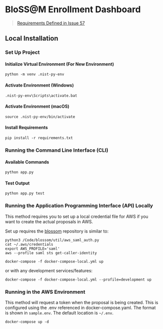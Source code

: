 # BloSS@M Enrollment Dashboard

> [Requirements Defined in Issue 57](https://github.com/usnistgov/blossom/issues/57)

## Local Installation

### Set Up Project

#### Initialize Virtual Environment (For New Environment)

```
python -m venv .nist-py-env
```

#### Activate Environment (Windows)

```
.nist-py-env\Scripts\activate.bat
```

#### Activate Environment (macOS)

```
source .nist-py-env/bin/activate
```

#### Install Requirements

```
pip install -r requirements.txt
```

### Running the Command Line Interface (CLI)

#### Available Commands

```
python app.py
```

#### Test Output

```
python app.py test
```

### Running the Application Programming Interface (API) Locally

This method requires you to set up a local credential file for AWS if you want to create the actual proposals in AWS.

Set up requires the [blossom](https://github.com/usnistgov/blossom) repository is similar to:

```
python3 /Code/blossom/util/aws_saml_auth.py
cat ~/.aws/credentials
export AWS_PROFILE='saml'
aws --profile saml sts get-caller-identity
```

```
docker-compose -f docker-compose-local.yml up
```

or with any development services/features:

```
docker-compose -f docker-compose-local.yml --profile=development up
```

### Running in the AWS Environment

This method will request a token when the proposal is being created. This is configured using the .env referenced in docker-compose.yaml.  The format is shown in `sample.env`.  The default location is `~/.env`.

```
docker-compose up -d
```